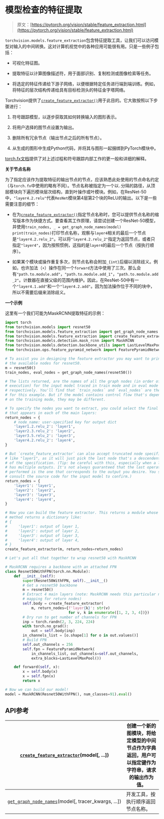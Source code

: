 # 模型检查的特征提取

> 原文：[https://pytorch.org/vision/stable/feature_extraction.html](https://pytorch.org/vision/stable/feature_extraction.html)

`torchvision.models.feature_extraction`包含特征提取工具，让我们可以访问模型对输入的中间转换。这对计算机视觉中的各种应用可能很有用。只是一些例子包括：

+   可视化特征图。

+   提取特征以计算图像描述符，用于面部识别、复制检测或图像检索等任务。

+   将选定的特征传递给下游子网络，以便根据特定任务进行端到端训练。例如，将特征的层次结构传递给具有目标检测头的特征金字塔网络。

Torchvision提供了[`create_feature_extractor()`](generated/torchvision.models.feature_extraction.create_feature_extractor.html#torchvision.models.feature_extraction.create_feature_extractor "torchvision.models.feature_extraction.create_feature_extractor")用于此目的。它大致按照以下步骤进行：

1.  符号跟踪模型，以逐步获取其如何转换输入的图形表示。

1.  将用户选择的图节点设置为输出。

1.  删除所有冗余节点（输出节点之后的所有节点）。

1.  从生成的图形中生成Python代码，并将其与图形一起捆绑到PyTorch模块中。

[torch.fx文档](https://pytorch.org/docs/stable/fx.html)提供了对上述过程和符号跟踪内部工作的更一般和详细的解释。

**关于节点名称**

为了指定应该作为提取特征的输出节点的节点，应该熟悉此处使用的节点命名约定（与`torch.fx`中使用的略有不同）。节点名称被指定为一个以`.`分隔的路径，从顶层模块向下遍历模块层次结构，直到叶操作或叶模块。例如，在ResNet-50中，`"layer4.2.relu"`代表`ResNet`模块第4层第2个块的ReLU的输出。以下是一些需要注意的细节：

+   在为[`create_feature_extractor()`](generated/torchvision.models.feature_extraction.create_feature_extractor.html#torchvision.models.feature_extraction.create_feature_extractor "torchvision.models.feature_extraction.create_feature_extractor")指定节点名称时，您可以提供节点名称的缩写版本作为快捷方式。要查看其工作原理，请尝试创建一个ResNet-50模型，并使用`train_nodes, _ = get_graph_node_names(model) print(train_nodes)`打印节点名称，观察与`layer4`相关的最后一个节点是`"layer4.2.relu_2"`。可以将`"layer4.2.relu_2"`指定为返回节点，或者只指定`"layer4"`，因为按照惯例，这指的是`layer4`的最后一个节点（按执行顺序）。

+   如果某个模块或操作重复多次，则节点名称会附加`_{int}`后缀以消除歧义。例如，也许加法（`+`）操作在同一个`forward`方法中使用了三次。那么会有`"path.to.module.add"`，`"path.to.module.add_1"`，`"path.to.module.add_2"`。计数器在直接父级的范围内维护。因此，在ResNet-50中有一个`"layer4.1.add"`和一个`"layer4.2.add"`。因为加法操作位于不同的块中，所以不需要后缀来消除歧义。

**一个示例**

这里有一个我们可能为MaskRCNN提取特征的示例：

```py
import torch
from torchvision.models import resnet50
from torchvision.models.feature_extraction import get_graph_node_names
from torchvision.models.feature_extraction import create_feature_extractor
from torchvision.models.detection.mask_rcnn import MaskRCNN
from torchvision.models.detection.backbone_utils import LastLevelMaxPool
from torchvision.ops.feature_pyramid_network import FeaturePyramidNetwork

# To assist you in designing the feature extractor you may want to print out
# the available nodes for resnet50.
m = resnet50()
train_nodes, eval_nodes = get_graph_node_names(resnet50())

# The lists returned, are the names of all the graph nodes (in order of
# execution) for the input model traced in train mode and in eval mode
# respectively. You'll find that `train_nodes` and `eval_nodes` are the same
# for this example. But if the model contains control flow that's dependent
# on the training mode, they may be different.

# To specify the nodes you want to extract, you could select the final node
# that appears in each of the main layers:
return_nodes = {
    # node_name: user-specified key for output dict
    'layer1.2.relu_2': 'layer1',
    'layer2.3.relu_2': 'layer2',
    'layer3.5.relu_2': 'layer3',
    'layer4.2.relu_2': 'layer4',
}

# But `create_feature_extractor` can also accept truncated node specifications
# like "layer1", as it will just pick the last node that's a descendent of
# of the specification. (Tip: be careful with this, especially when a layer
# has multiple outputs. It's not always guaranteed that the last operation
# performed is the one that corresponds to the output you desire. You should
# consult the source code for the input model to confirm.)
return_nodes = {
    'layer1': 'layer1',
    'layer2': 'layer2',
    'layer3': 'layer3',
    'layer4': 'layer4',
}

# Now you can build the feature extractor. This returns a module whose forward
# method returns a dictionary like:
# {
#     'layer1': output of layer 1,
#     'layer2': output of layer 2,
#     'layer3': output of layer 3,
#     'layer4': output of layer 4,
# }
create_feature_extractor(m, return_nodes=return_nodes)

# Let's put all that together to wrap resnet50 with MaskRCNN

# MaskRCNN requires a backbone with an attached FPN
class Resnet50WithFPN(torch.nn.Module):
    def __init__(self):
        super(Resnet50WithFPN, self).__init__()
        # Get a resnet50 backbone
        m = resnet50()
        # Extract 4 main layers (note: MaskRCNN needs this particular name
        # mapping for return nodes)
        self.body = create_feature_extractor(
            m, return_nodes={f'layer{k}': str(v)
                             for v, k in enumerate([1, 2, 3, 4])})
        # Dry run to get number of channels for FPN
        inp = torch.randn(2, 3, 224, 224)
        with torch.no_grad():
            out = self.body(inp)
        in_channels_list = [o.shape[1] for o in out.values()]
        # Build FPN
        self.out_channels = 256
        self.fpn = FeaturePyramidNetwork(
            in_channels_list, out_channels=self.out_channels,
            extra_blocks=LastLevelMaxPool())

    def forward(self, x):
        x = self.body(x)
        x = self.fpn(x)
        return x

# Now we can build our model!
model = MaskRCNN(Resnet50WithFPN(), num_classes=91).eval() 
```

## API参考[](#api-reference "Permalink to this heading")

| [`create_feature_extractor`](generated/torchvision.models.feature_extraction.create_feature_extractor.html#torchvision.models.feature_extraction.create_feature_extractor "torchvision.models.feature_extraction.create_feature_extractor")(model[, ...]) | 创建一个新的图模块，将给定模型的中间节点作为字典返回，用户可以指定键作为字符串，请求的输出作为值。 |
| --- | --- |
| [`get_graph_node_names`](generated/torchvision.models.feature_extraction.get_graph_node_names.html#torchvision.models.feature_extraction.get_graph_node_names "torchvision.models.feature_extraction.get_graph_node_names")(model[, tracer_kwargs, ...]) | 开发工具，按执行顺序返回节点名称。 |
